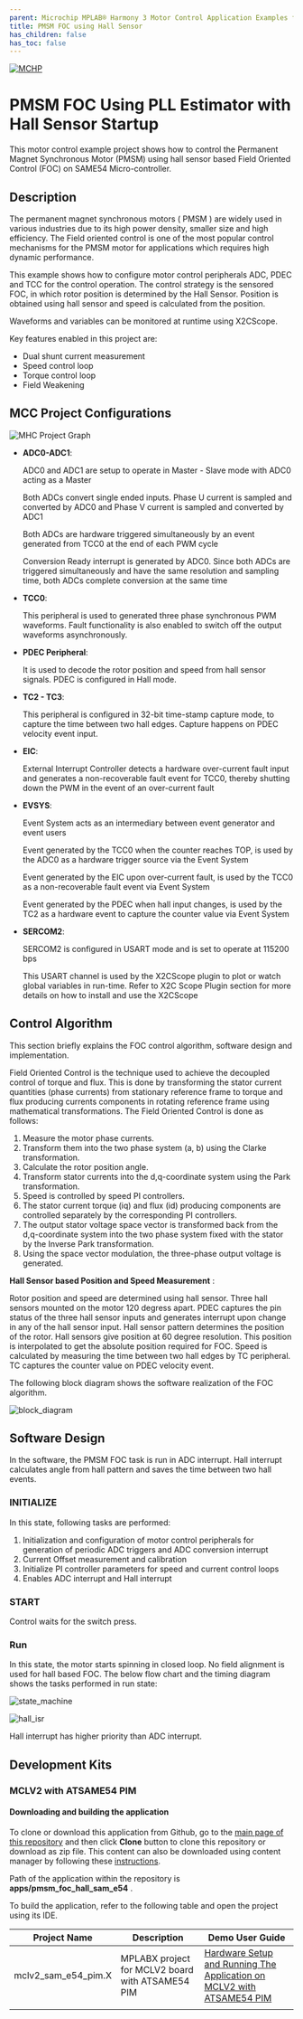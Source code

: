 ```yaml
---
parent: Microchip MPLAB® Harmony 3 Motor Control Application Examples for SAM D5x/E5x family
title: PMSM FOC using Hall Sensor
has_children: false
has_toc: false
---
```


[![MCHP](https://www.microchip.com/ResourcePackages/Microchip/assets/dist/images/logo.png)](https://www.microchip.com)

# PMSM FOC Using PLL Estimator with Hall Sensor Startup

This motor control example project shows how to control the Permanent Magnet Synchronous Motor (PMSM) using hall sensor  based Field Oriented Control (FOC) on SAME54 Micro-controller.

## Description
The permanent magnet synchronous motors ( PMSM ) are widely used in various industries due to its high power density, smaller size and high efficiency. The Field oriented control is one of the most popular control mechanisms for the PMSM motor for applications which requires high dynamic performance.

This example shows how to configure motor control peripherals ADC, PDEC and TCC for the control operation. The control strategy is the sensored FOC, in which rotor position is determined by the Hall Sensor. Position is obtained using hall sensor and speed is calculated from the position.

Waveforms and variables can be monitored at runtime using X2CScope. 

Key features enabled in this project are:

- Dual shunt current measurement
- Speed control loop
- Torque control loop
- Field Weakening


## MCC Project Configurations

![MHC Project Graph](images/hall_foc_same54_project_graph.jpg)


- **ADC0-ADC1**: 

   ADC0 and ADC1 are setup to operate in Master - Slave mode with ADC0 acting as a Master

   Both ADCs convert single ended inputs. Phase U current is sampled and converted by ADC0 and Phase V current is sampled and converted by ADC1

   Both ADCs are hardware triggered simultaneously by an event generated from TCC0 at the end of each PWM cycle

   Conversion Ready interrupt is generated by ADC0. Since both ADCs are triggered simultaneously and have the same resolution and sampling time, both ADCs complete conversion at the same time

- **TCC0**: 

    This peripheral is used to generated three phase synchronous PWM waveforms. Fault functionality is also enabled to switch off the output waveforms asynchronously.

- **PDEC Peripheral**:

    It is used to decode the rotor position and speed from hall sensor signals. PDEC is configured in Hall mode.

- **TC2 - TC3**:

    This peripheral is configured in 32-bit time-stamp capture mode, to capture the time between two hall edges.
    Capture happens on PDEC velocity event input.

- **EIC**:

    External Interrupt Controller detects a hardware over-current fault input and generates a non-recoverable fault event for TCC0, thereby shutting down the PWM in the event of an over-current fault

- **EVSYS**:

    Event System acts as an intermediary between event generator and event users

    Event generated by the TCC0 when the counter reaches TOP, is used by the ADC0 as a hardware trigger source via the Event System

    Event generated by the EIC upon over-current fault, is used by the TCC0 as a non-recoverable fault event via Event System

    Event generated by the PDEC when hall input changes, is used by the TC2 as a hardware event to capture the counter value via Event System

- **SERCOM2**:

    SERCOM2 is configured in USART mode and is set to operate at 115200 bps

    This USART channel is used by the X2CScope plugin to plot or watch global variables in run-time. Refer to X2C Scope Plugin section for more details on how to install and use the X2CScope

## Control Algorithm

This section briefly explains the FOC control algorithm, software design and implementation. 

Field Oriented Control is the technique used to achieve the decoupled control of torque and flux. This is done by transforming the stator current quantities (phase currents) from stationary reference frame to torque and flux producing currents components in rotating reference frame using mathematical transformations. The Field Oriented Control is done as follows: 

1. Measure the motor phase currents. 
2. Transform them into the two phase system (a, b) using the Clarke transformation. 
3. Calculate the rotor position angle. 
4. Transform stator currents into the d,q-coordinate system using the Park transformation. 
5. Speed is controlled by speed PI controllers.
6. The stator current torque (iq) and flux (id) producing components are controlled separately by the corresponding PI controllers. 
7. The output stator voltage space vector is transformed back from the d,q-coordinate system into the two phase system fixed with the stator by the Inverse Park transformation. 
8. Using the space vector modulation, the three-phase output voltage is generated. 

**Hall Sensor based Position and Speed Measurement** :

Rotor position and speed are determined using hall sensor. Three hall sensors mounted on the motor 120 degress apart. PDEC captures the pin status of the three hall sensor inputs and generates interrupt upon change in any of the hall sensor input. Hall sensor pattern determines the position of the rotor. Hall sensors give position at 60 degree resolution. This position is interpolated to get the absolute position required for FOC.
Speed is calculated by measuring the time between two hall edges by TC peripheral. TC captures the counter value on PDEC velocity event. 

The following block diagram shows the software realization of the FOC algorithm.

![block_diagram](images/hall_foc_same54_block_diagram.jpg)

## Software Design

In the software, the PMSM FOC task is run in ADC interrupt. Hall interrupt calculates angle from hall pattern and saves the time between two hall events. 

### INITIALIZE
In this state, following tasks are performed:
1. Initialization and configuration of motor control peripherals for generation of periodic ADC triggers and ADC conversion interrupt
2. Current Offset measurement and calibration
3. Initialize PI controller parameters for speed and current control loops
4. Enables ADC interrupt and Hall interrupt

### START
Control waits for the switch press.

### Run
In this state, the motor starts spinning in closed loop. No field alignment is used for hall based FOC. The below flow chart and the timing diagram shows the tasks performed in run state:

![state_machine](images/hall_foc_same54_control_flow.jpg)

![hall_isr](images/hall_same54_hall_isr.jpg)

Hall interrupt has higher priority than ADC interrupt. 

## Development Kits

### MCLV2 with ATSAME54 PIM
#### Downloading and building the application

To clone or download this application from Github, go to the [main page of this repository](https://github.com/Microchip-MPLAB-Harmony/mc_apps_sam_d5x_e5x) and then click **Clone** button to clone this repository or download as zip file.
This content can also be downloaded using content manager by following these [instructions](https://github.com/Microchip-MPLAB-Harmony/contentmanager/wiki).

Path of the application within the repository is **apps/pmsm_foc_hall_sam_e54** .

To build the application, refer to the following table and open the project using its IDE.

| Project Name      | Description                                    | Demo User Guide |
| ----------------- | ---------------------------------------------- | --------------- |
| mclv2_sam_e54_pim.X | MPLABX project for MCLV2 board with ATSAME54 PIM | [Hardware Setup and Running The Application on MCLV2 with ATSAME54 PIM](../docs/mclv2_atsame54_pim_hall.md) |
||||



